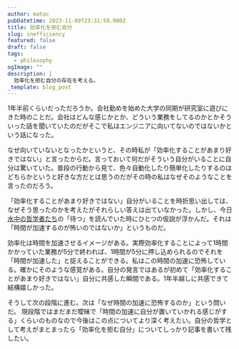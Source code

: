 ```yaml
---
author: matac
pubDatetime: 2023-11-09T23:31:59.000Z
title: 効率化を拒む自分
slug: inefficiency
featured: false
draft: false
tags:
  - philosophy
ogImage: ""
description: |
  効率化を拒む自分の存在を考える。
_template: blog_post
---
```


1年半前くらいだっただろうか。会社勤めを始めた大学の同期が研究室に遊びにきた時のことだ。会社はどんな感じかとか、どういう業務をしてるのかとかそういった話を聞いていたのだがそこで私はエンジニアに向いてないのではないかという話になった。

なぜ向いていないとなったかというと、その時私が「効率化することがあまり好きではない」と言ったからだ。言っておいて何だがそういう自分がいることに自分は驚いていた。普段の行動から見て、色々自動化したり簡単化したりするのはどちらかというと好きな方だとは思うのだがその時の私はなぜそのようなことを言ったのだろう。

「効率化することがあまり好きではない」自分がいることを時折思い出しては、なぜそう思ったのかを考えたがそれらしい答えは出ていなかった。しかし、今日[水中の哲学者たち](https://amzn.asia/d/4fGmPud)の「待つ」を読んでいた時にひとつの仮説が浮かんだ。それは「時間が加速するのが怖いのではないか」というものだ。

効率化は時間を加速させるイメージがある。実際効率化することによって1時間かかっていた業務が5分で終われば、1時間が5分に押し込められるのでそれを「時間が加速した」と捉えることができる。私はこの時間の加速に恐怖している。確かにそのような感覚がある。自分の発言ではあるが初めて「効率化することがあまり好きではない」自分に共感した瞬間である。1年半越しに共感できて結構嬉しかった。

そうして次の段階に進む。次は「なぜ時間の加速に恐怖するのか」という問いだ。
現段階ではまだまだ曖昧で「時間の加速に自分が置いていかれる感じがする」くらいのものなので今後はこの点についてより深く考えたい。自分の哲学として考えがまとまったら「効率化を拒む自分」についてしっかり記事を書いて残したい。
